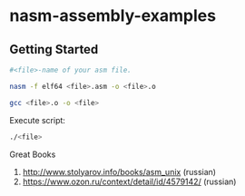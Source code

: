 # nasm-assembly-examples

## Getting Started



```bash
#<file>-name of your asm file.

nasm -f elf64 <file>.asm -o <file>.o

gcc <file>.o -o <file>

```
Execute script:
```bash
./<file>
```


Great Books
1) http://www.stolyarov.info/books/asm_unix (russian)
2) https://www.ozon.ru/context/detail/id/4579142/ (russian)
